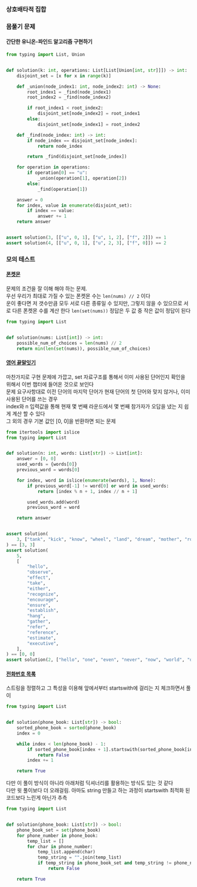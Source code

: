 ### 상호배타적 집합

### 몸풀기 문제

#### 간단한 유니온-파인드 알고리즘 구현하기

```python
from typing import List, Union


def solution(k: int, operations: List[List[Union[int, str]]]) -> int:
    disjoint_set = [x for x in range(k)]

    def _union(node_index1: int, node_index2: int) -> None:
        root_index1 = _find(node_index1)
        root_index2 = _find(node_index2)

        if root_index1 < root_index2:
            disjoint_set[node_index2] = root_index1
        else:
            disjoint_set[node_index1] = root_index2

    def _find(node_index: int) -> int:
        if node_index == disjoint_set[node_index]:
            return node_index

        return _find(disjoint_set[node_index])

    for operation in operations:
        if operation[0] == "u":
            _union(operation[1], operation[2])
        else:
            _find(operation[1])

    answer = 0
    for index, value in enumerate(disjoint_set):
        if index == value:
            answer += 1
    return answer


assert solution(3, [["u", 0, 1], ["u", 1, 2], ["f", 2]]) == 1
assert solution(4, [["u", 0, 1], ["u", 2, 3], ["f", 0]]) == 2
```

### 모의 테스트

#### [폰켓몬](https://school.programmers.co.kr/learn/courses/30/lessons/1845)

문제의 조건을 잘 이해 해야 하는 문제.  
우선 우리가 최대로 가질 수 있는 폰켓몬 수는 `len(nums) // 2` 이다  
운이 좋다면 저 갯수만큼 모두 서로 다른 종류일 수 있지만, 
그렇지 않을 수 있으므로 서로 다른 폰켓몬 수를 계산 한다 `len(set(nums))`
정답은 두 값 중 작은 값이 정답이 된다  

```python
from typing import List


def solution(nums: List[int]) -> int:
    possible_num_of_choices = len(nums) // 2
    return min(len(set(nums)), possible_num_of_choices)
```

#### [영어 끝말잇기](https://school.programmers.co.kr/learn/courses/30/lessons/12981)

마찬가지로 구현 문제에 가깝고, set 자료구조를 통해서 이미 사용된 단어인지 확인을 위해서 이번 챕터에 들어온 것으로 보인다  
문제 요구사항대로 이전 단어의 마지막 단어가 현재 단어의 첫 단어와 맞지 않거나, 이미 사용된 단어를 쓰는 경우  
index와 n 입력값을 통해 현재 몇 번째 라운드에서 몇 번째 참가자가 오답을 냈는 지 쉽게 계산 할 수 있다  
그 외의 경우 기본 값인 [0, 0]을 반환하면 되는 문제

```python
from itertools import islice
from typing import List


def solution(n: int, words: List[str]) -> List[int]:
    answer = [0, 0]
    used_words = {words[0]}
    previous_word = words[0]

    for index, word in islice(enumerate(words), 1, None):
        if previous_word[-1] != word[0] or word in used_words:
            return [index % n + 1, index // n + 1]

        used_words.add(word)
        previous_word = word

    return answer


assert solution(
    3, ["tank", "kick", "know", "wheel", "land", "dream", "mother", "robot", "tank"]
) == [3, 3]
assert solution(
    5,
    [
        "hello",
        "observe",
        "effect",
        "take",
        "either",
        "recognize",
        "encourage",
        "ensure",
        "establish",
        "hang",
        "gather",
        "refer",
        "reference",
        "estimate",
        "executive",
    ],
) == [0, 0]
assert solution(2, ["hello", "one", "even", "never", "now", "world", "draw"]) == [1, 3]
```

#### [전화번호 목록](https://school.programmers.co.kr/learn/courses/30/lessons/42577)

스트링을 정렬하고 그 특성을 이용해 앞에서부터 startswith에 걸리는 지 체크하면서 풀이  

```python
from typing import List


def solution(phone_book: List[str]) -> bool:
    sorted_phone_book = sorted(phone_book)
    index = 0

    while index < len(phone_book) - 1:
        if sorted_phone_book[index + 1].startswith(sorted_phone_book[index]):
            return False
        index += 1

    return True
```

다만 이 풀이 방식이 아니라 아래처럼 딕셔너리를 활용하는 방식도 있는 것 같다  
다만 윗 풀이보다 더 오래걸림. 아마도 string 만들고 하는 과정이 startswith 최적화 된 코드보다 느린게 아닌가 추측

```python
from typing import List


def solution(phone_book: List[str]) -> bool:
    phone_book_set = set(phone_book)
    for phone_number in phone_book:
        temp_list = []
        for char in phone_number:
            temp_list.append(char)
            temp_string = "".join(temp_list)
            if temp_string in phone_book_set and temp_string != phone_number:
                return False

    return True
```